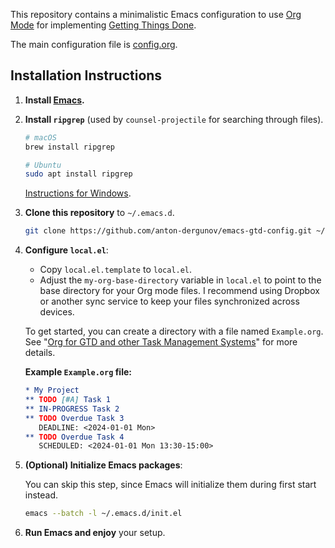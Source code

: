 This repository contains a minimalistic Emacs configuration to use [Org Mode](https://orgmode.org/) for implementing [Getting Things Done](https://en.wikipedia.org/wiki/Getting_Things_Done).

The main configuration file is [config.org](config.org).

## Installation Instructions

1. **Install [Emacs](https://www.gnu.org/software/emacs/download.html).**

2. **Install `ripgrep`** (used by `counsel-projectile` for searching through files).

   ```bash
   # macOS
   brew install ripgrep

   # Ubuntu
   sudo apt install ripgrep
   ```

   [Instructions for Windows](https://stackoverflow.com/questions/76666894/how-to-install-ripgrep-on-windows).

3. **Clone this repository** to `~/.emacs.d`.

   ```bash
   git clone https://github.com/anton-dergunov/emacs-gtd-config.git ~/.emacs.d
   ```

4. **Configure `local.el`**:

   - Copy `local.el.template` to `local.el`.
   - Adjust the `my-org-base-directory` variable in `local.el` to point to the base directory for your Org mode files. I recommend using Dropbox or another sync service to keep your files synchronized across devices.

   To get started, you can create a directory with a file named `Example.org`. See "[Org for GTD and other Task Management Systems](https://orgmode.org/worg/org-gtd-etc.html)" for more details.

   **Example `Example.org` file:**

   ```org
   * My Project
   ** TODO [#A] Task 1
   ** IN-PROGRESS Task 2
   ** TODO Overdue Task 3
      DEADLINE: <2024-01-01 Mon>
   ** TODO Overdue Task 4
      SCHEDULED: <2024-01-01 Mon 13:30-15:00>
   ```

5. **(Optional) Initialize Emacs packages**:

   You can skip this step, since Emacs will initialize them during first start instead.

   ```bash
   emacs --batch -l ~/.emacs.d/init.el
   ```

6. **Run Emacs and enjoy** your setup.
